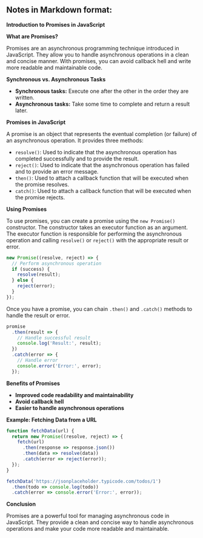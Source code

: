 ## Notes in Markdown format:

**Introduction to Promises in JavaScript**

**What are Promises?**

Promises are an asynchronous programming technique introduced in JavaScript. They allow you to handle asynchronous operations in a clean and concise manner. With promises, you can avoid callback hell and write more readable and maintainable code.

**Synchronous vs. Asynchronous Tasks**

* **Synchronous tasks:** Execute one after the other in the order they are written.
* **Asynchronous tasks:** Take some time to complete and return a result later.

**Promises in JavaScript**

A promise is an object that represents the eventual completion (or failure) of an asynchronous operation. It provides three methods:

* `resolve()`: Used to indicate that the asynchronous operation has completed successfully and to provide the result.
* `reject()`: Used to indicate that the asynchronous operation has failed and to provide an error message.
* `then()`: Used to attach a callback function that will be executed when the promise resolves.
* `catch()`: Used to attach a callback function that will be executed when the promise rejects.

**Using Promises**

To use promises, you can create a promise using the `new Promise()` constructor. The constructor takes an executor function as an argument. The executor function is responsible for performing the asynchronous operation and calling `resolve()` or `reject()` with the appropriate result or error.

```javascript
new Promise((resolve, reject) => {
  // Perform asynchronous operation
  if (success) {
    resolve(result);
  } else {
    reject(error);
  }
});
```

Once you have a promise, you can chain `.then()` and `.catch()` methods to handle the result or error.

```javascript
promise
  .then(result => {
    // Handle successful result
    console.log('Result:', result);
  })
  .catch(error => {
    // Handle error
    console.error('Error:', error);
  });
```

**Benefits of Promises**

* **Improved code readability and maintainability**
* **Avoid callback hell**
* **Easier to handle asynchronous operations**

**Example: Fetching Data from a URL**

```javascript
function fetchData(url) {
  return new Promise((resolve, reject) => {
    fetch(url)
      .then(response => response.json())
      .then(data => resolve(data))
      .catch(error => reject(error));
  });
}

fetchData('https://jsonplaceholder.typicode.com/todos/1')
  .then(todo => console.log(todo))
  .catch(error => console.error('Error:', error));
```

**Conclusion**

Promises are a powerful tool for managing asynchronous code in JavaScript. They provide a clean and concise way to handle asynchronous operations and make your code more readable and maintainable.

